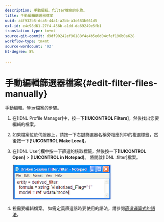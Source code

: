 ```yaml
---
description: 手動編輯。filter檔案的步驟。
title: 手動編輯篩選器檔案
uuid: a4f932b8-dca5-44a1-a2bb-a3c683b661d5
exl-id: e4c98d61-27f4-456b-a1dd-da69249e5fb1
translation-type: tm+mt
source-git-commit: d9df90242ef96188f4e4b5e6d04cfef196b0a628
workflow-type: tm+mt
source-wordcount: '92'
ht-degree: 8%

---
```


# 手動編輯篩選器檔案{#edit-filter-files-manually}

手動編輯。filter檔案的步驟。

1. 在[!DNL Profile Manager]中，按一下&#x200B;**[!UICONTROL Filters]**，然後找出您要編輯的檔案。
1. 如果檔案位於伺服器上，請按一下右鍵篩選器名稱旁相應列中的複選標籤，然後按一下&#x200B;**[!UICONTROL Make Local]**。
1. 在[!DNL User]欄中按一下篩選的核取標籤，然後按一下&#x200B;**[!UICONTROL Open]** > **[!UICONTROL in Notepad]**。 將開啟[!DNL .filter]檔案。

   ![](assets/filter_manualEdit.png)

1. 視需要編輯檔案。 如需定義篩選器時要使用的語法，請參閱[篩選運算式的語法](../../../../home/c-get-started/c-qry-lang-syntx/c-syntx-fltr-exp.md#concept-72f2563f809747a2a3cff7ec72462a15)。
